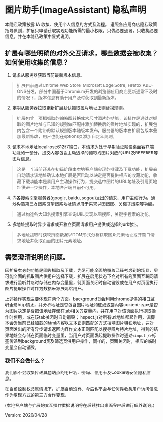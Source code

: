 ﻿# 图片助手(ImageAssistant) 隐私声明

本隐私政策披露 IA 收集、使用个人信息的方式及流程。
遵照各应用商店隐私政策指导原则，扩展只申请获取实现功能所需的最小权限，只做必要通讯，只收集必要信息，并在本隐私政策中显式说明。

## 扩展有哪些明确的对外交互请求，哪些数据会被收集？如何使用收集的信息？

1. 请求从服务器获取当前最新版本信息。

> 扩展目前通过Chrome Web Store, Microsoft Edge Sotre, Firefox ADD-ONS分发，部分中国基于Chromium开发的浏览器应用商店更新通常不及时的情况下，版本信息有助于用户及时获取到最新版本。

2. 定期从服务器拉取更新扩展默认抓取图片地址正则替换规则。

> 扩展包含一项把抓取的缩略图转换成大尺寸图片的功能，该操作是通过对抓取的图片地址与已知的规则做匹配并添加替换后的图片地址实现的，扩展包内包含一个附带的默认规则版本随版本发布，服务器的版本由扩展包版本叠加最新修改，用户也能在options页添加自定义规则。

3. 请求本地地址localhost:61257端口，本请求为处于早期验证阶段桌面客户端功能的一部分，提交内容包含主动选择的抓取的图片对应的URL及REFERER等图片信息。

> 这是一个当前还处在初级阶段由本地客户端实现的收藏及下载功能，扩展会自动请求该地址确认本地扩展是否启动以决定是否提供相应的收藏功能，收藏下载功能本是属用户主动操作行为，提交选中图片的URL地址及引用页地址供进一步操作，本地客户端目前不可用。

4. 向各搜索引擎服务器(google, baidu, sogou)发出的请求，用户主动行为，通过构造第三方搜索引擎搜索地址请求用于实现以图搜图、关键字搜索等功能。

> 通过构造各大知名搜索引擎查询URL实现以图搜图，关键字搜索的功能。

5. 多地址提取时异步请求或开独立页面请求用户提供或选择的url地址。

> 多地址提取时获取页面数据以DOM形式分析获取图片元素地址或开窗口请求地址并获取页面的图片元素地址。

## 需要澄清说明的问题。

因扩展本身的功能是图片抓取及下载，为尽可能全面地覆盖已经考虑到的场景，尽可能全面的抓取图片供用户选择下载，扩展在启用状态下会对所有的页面互联网请求进行监听并临时存储在内存变量里，待页面关闭时自动销毁或在用户对页面执行图片提取操作时作为数据来源展现给用户。

上述操作实现主要体现在两个方面。background页会利用chrome提供的接口监听全局http请求，并分析地址是否包含图片地址特征或返回内容content-type是否为图片决定是否把该地址存储在tab相关的变量内，并在用户对该页面执行提取操作时使用，或在该tab关闭时自动销毁；inspect.js对所有url地址都起作用，该脚本会对当前已经加载的html内容以文本正则匹配的方式搜寻图片特征地址，并对页面发出的所有异步请求返回内容作文本正则匹配以搜寻图片特片地址，得到的结果地址会存储在页面临时变量里，当用户对页面发起提取操作时通过```<input />```标签传递到background页及筛选页供用户操作，同样的，页面关闭时，相应的临时变量会自动销毁。

### 我们不会做什么？

我们都不会收集传递其他站点的用户名、密码、信用卡及Cookie等安全隐私信息。

在当前控制权归属情况下，扩展当前没有、今后也不会与任何靠收集用户访问信息作为变现方式的第三方合作变现。

(本地客户端与扩展的交互操作数据说明将在后续推出桌面客户后进行额外说明。)


Version: 2020/04/28
